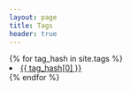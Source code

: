```yaml
---
layout: page
title: Tags
header: true
---
```


<div class="container mx-auto">
{% for tag_hash in site.tags %}
<li class="inline-block block-lg text-left ml-1 ml-lg-0">
                        <a class="italic no-underline h4 font-smoothing"
                            href="{{site.baseurl | append: '/tags/' | append: tag_hash[0] }}">{{ tag_hash[0] }}</a>
</li>
{% endfor %}
</div>